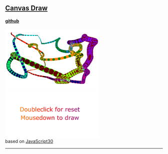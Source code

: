 ## <a href="https://ilyakozak.github.io/canvas/canvas-draw/">Canvas Draw</a>

#### <a href="https://github.com/IlyaKozak/canvas/tree/master/canvas-draw">github</a>

<a href="https://ilyakozak.github.io/canvas/canvas-draw/"><img src="canvas-draw1.png" width="300"/></a>
<a href="https://ilyakozak.github.io/canvas/canvas-draw/"><img src="canvas-draw2.png" width="300"/></a>
<br />
based on [JavaScript30](https://javascript30.com/)

---
